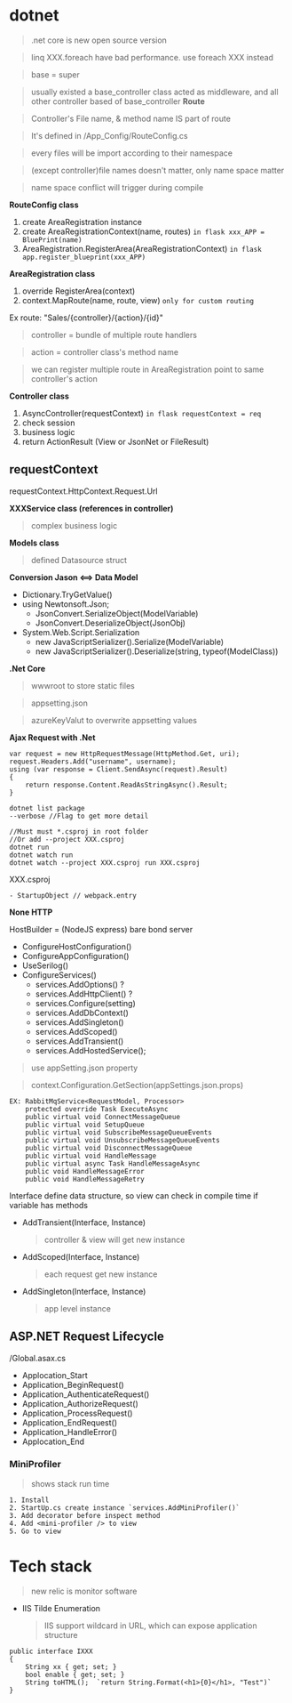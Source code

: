 # dotnet
> .net core is new open source version

> linq XXX.foreach have bad performance.
use foreach XXX instead

> base = super

> usually existed a base_controller class acted as middleware, and all other controller based of base_controller
**Route**

> Controller's File name, & method name IS part of route

> It's defined in /App_Config/RouteConfig.cs

> every files will be import according to their namespace

> (except controller)file names doesn't matter, only name space matter

> name space conflict will trigger during compile 


**RouteConfig class**

1. create AreaRegistration instance
2. create AreaRegistrationContext(name, routes) `in flask xxx_APP = BluePrint(name)`
3. AreaRegistration.RegisterArea(AreaRegistrationContext) `in flask app.register_blueprint(xxx_APP)`


**AreaRegistration class**

1. override RegisterArea(context)
2. context.MapRoute(name, route, view) `only for custom routing`

Ex route: "Sales/{controller}/{action}/{id}"

> controller = bundle of multiple route handlers 

> action = controller class's method name

> we can register multiple route in AreaRegistration point to same controller's action 

**Controller class**

1. AsyncController(requestContext) `in flask requestContext = req`
2. check session
3. business logic
4. return ActionResult (View or JsonNet or FileResult)

## requestContext
requestContext.HttpContext.Request.Url

**XXXService class (references in controller)**
> complex business logic

**Models class**
> defined Datasource struct

**Conversion Jason <==> Data Model**

- Dictionary.TryGetValue()
- using Newtonsoft.Json;
  - JsonConvert.SerializeObject(ModelVariable)
  - JsonConvert.DeserializeObject<ModelName>(JsonObj)
- System.Web.Script.Serialization
  - new JavaScriptSerializer().Serialize(ModelVariable)
  - new JavaScriptSerializer().Deserialize(string, typeof(ModelClass))




**.Net Core**

> wwwroot to store static files

> appsetting.json

> azureKeyValut to overwrite appsetting values

**Ajax Request with .Net**
```
var request = new HttpRequestMessage(HttpMethod.Get, uri);
request.Headers.Add("username", username);
using (var response = Client.SendAsync(request).Result)
{
    return response.Content.ReadAsStringAsync().Result;
}
```


```
dotnet list package
--verbose //Flag to get more detail

//Must must *.csproj in root folder
//Or add --project XXX.csproj 
dotnet run
dotnet watch run
dotnet watch --project XXX.csproj run XXX.csproj

```

XXX.csproj

    - StartupObject // webpack.entry

**None HTTP**

HostBuilder = (NodeJS express) bare bond server
- ConfigureHostConfiguration()
- ConfigureAppConfiguration()
- UseSerilog()
- ConfigureServices()
    - services.AddOptions()  ?
    - services.AddHttpClient() ?
    - services.Configure<ClassName>(setting) 
    - services.AddDbContext()
    - services.AddSingleton()
    - services.AddScoped()
    - services.AddTransient()
    - services.AddHostedService<BackgroundService>();

> use appSetting.json property

> context.Configuration.GetSection(appSettings.json.props)
```
EX: RabbitMqService<RequestModel, Processor>
    protected override Task ExecuteAsync
    public virtual void ConnectMessageQueue
    public virtual void SetupQueue
    public virtual void SubscribeMessageQueueEvents
    public virtual void UnsubscribeMessageQueueEvents
    public virtual void DisconnectMessageQueue
    public virtual void HandleMessage
    public virtual async Task HandleMessageAsync
    public void HandleMessageError
    public void HandleMessageRetry
```

Interface define data structure,
so view can check in compile time if variable has methods

- AddTransient(Interface, Instance)
    > controller & view will get new instance
- AddScoped(Interface, Instance)
    > each request get new instance
- AddSingleton(Interface, Instance)
    > app level instance


## ASP.NET Request Lifecycle

/Global.asax.cs
- Applocation_Start
- Application_BeginRequest()
- Application_AuthenticateRequest()
- Application_AuthorizeRequest()
- Application_ProcessRequest()
- Application_EndRequest()
- Application_HandleError()
- Applocation_End

### MiniProfiler
> shows stack run time
```
1. Install
2. StartUp.cs create instance `services.AddMiniProfiler()`
3. Add decorator before inspect method
4. Add <mini-profiler /> to view
5. Go to view
```

# Tech stack
> new relic is monitor software

- IIS Tilde Enumeration
    > IIS support wildcard in URL, which can expose application structure

```
public interface IXXX
{
    String xx { get; set; }
    bool enable { get; set; }
    String toHTML();  `return String.Format(<h1>{0}</h1>, "Test")`
}
```